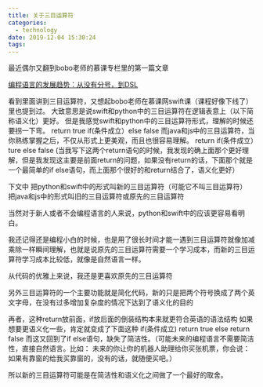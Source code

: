 ```yaml
---
title: 关于三目运算符
categories:
  - technology
date: 2019-12-04 15:30:24
tags:
---
```

最近偶尔又翻到bobo老师的慕课专栏里的第一篇文章

[编程语言的发展趋势：从没有分号，到DSL](https://www.imooc.com/read/27/article/254)

看到里面讲到三目运算符，又想起bobo老师在慕课网swift课（课程好像下线了）里也提到过。
大致意思是说swift和python中的三目运算符在逻辑表意上（以下简称语义化）更好。
但是我感觉swift和python中的三目运算符形式，理解的时候还要拐一下弯。
return true if(条件成立）else false
而java和js中的三目运算符，当你熟练掌握之后，不仅从形式上更美观，而且也很容易理解。
return if(条件成立）ture else false
(当我写下这两个return语句的时候，我发现的确上面那个更好理解，但是我发现这主要是前面return的问题，如果没有return的话，下面那个就是一个最简单的if else语句，而上面那个很好的和return结合了，语义化更好）

下文中
把python和swift中的形式叫新的三目运算符（可能它不叫三目运算符）
把java和js中的形式叫旧的三目运算符或原先的三目运算符

当然对于新人或者不会编程语言的人来说，python和swift中的应该更容易看明白。

我还记得还是编程小白的时候，也是用了很长时间才能一遇到三目运算符就像加减乘除一样瞬间理解，也就是说原先的三目运算符需要一个学习成本，而新的三目运算符学习成本比较低，就像是自然语言一样。

从代码的优雅上来说，我还是更喜欢原先的三目运算符

另外三目运算符的一个主要功能就是简化代码，新的只是把两个符号换成了两个英文字母，在没有过多增加复杂度的情况下达到了语义化的目的

再者，这种return放前面，if放后面的倒装结构本来就更符合英语的语法结构
如果想要更语义化一些，肯定就变成了下面这种
if(条件成立) return true else return false
而这又回到了if else语句，缺失了简洁性。（可能未来的编程语言不需要简洁性，直接自然语言。比如：
未来的你让你的机器人助理给你买张机票，你会说：如果有靠窗的给我买靠窗的，没有的话，就随便买吧。）

所以新的三目运算符可能是在简洁性和语义化之间做了一个最好的取舍。